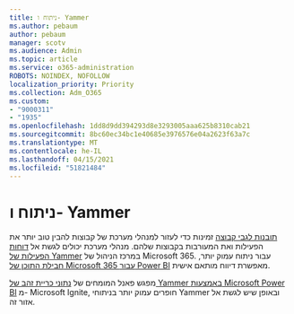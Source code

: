 ```yaml
---
title: ניתוח ו- Yammer
ms.author: pebaum
author: pebaum
manager: scotv
ms.audience: Admin
ms.topic: article
ms.service: o365-administration
ROBOTS: NOINDEX, NOFOLLOW
localization_priority: Priority
ms.collection: Adm_O365
ms.custom:
- "9000311"
- "1935"
ms.openlocfilehash: 1dd8d9dd394293d8e3293005aaa625b8310cab21
ms.sourcegitcommit: 8bc60ec34bc1e40685e3976576e04a2623f63a7c
ms.translationtype: MT
ms.contentlocale: he-IL
ms.lasthandoff: 04/15/2021
ms.locfileid: "51821484"
---
```

# <a name="analytics-and-yammer"></a>ניתוח ו- Yammer

[תובנות לגבי קבוצה](https://support.office.com/article/view-group-insights-in-yammer-73f9fa6d-d442-4f25-9194-d5317c9328ab) זמינות כדי לעזור למנהלי מערכת של קבוצות להבין טוב יותר את הפעילות ואת המעורבות בקבוצות שלהם. מנהלי מערכת יכולים לגשת אל [דוחות הפעילות של Yammer](https://docs.microsoft.com/microsoft-365/admin/activity-reports/yammer-activity-report) במרכז הניהול של Microsoft 365. עבור ניתוח עמוק יותר, [חבילת התוכן של Microsoft 365 עבור Power BI](https://docs.microsoft.com/microsoft-365/admin/usage-analytics/enable-usage-analytics) מאפשרת דיווח מותאם אישית.

מפגש פאנל המומחים של [נתוני כריית זהב של Yammer באמצעות Microsoft Power BI](https://aka.ms/MiningYammerDataIgnite2017) מ- Microsoft Ignite, חופרים עמוק יותר בניתוחי Yammer ובאופן שיש לגשת אל אזור זה.
